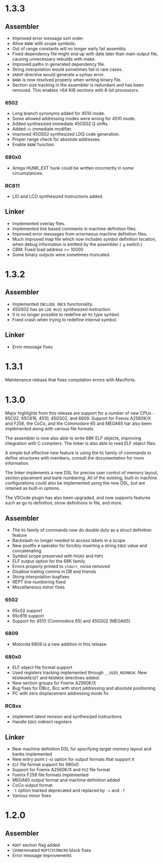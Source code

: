 # 1.3.3

## Assembler

* Improved error message sort order.
* Allow `BANK` with scope symbols.
* Out of range constants will no longer early fail assembly.
* Fixed dependency file might end up with date later than main output file, causing unnecessary rebuilds with make.
* Improved paths in generated dependency file.
* String interpolation would sometimes fail in rare cases.
* `GROUP` directive would generate a syntax error.
* `BANK` is now resolved properly when writing binary file.
* Section size tracking in the assembler is redundant and has been removed. This enables >64 KiB sections with 8-bit processors.

### 6502

* Long branch synonyms added for 4510 mode.
* Some allowed addressing modes were wrong for 4510 mode.
* Added synthesized immediate 45GS02 Q shifts.
* Added `<>` immediate modifier.
* Improved 45GS02 synthesized LDQ code generation.
* Proper range check for absolute addresses.
* Enable `BANK` function.

### 680x0

* Amiga HUNK_EXT hunk could be written incorrectly in some circumstances.

### RC811
* LIO and LCO synthesized instructions added.


## Linker

* Implemented overlay files.
* Implemented line based comments in machine definition files.
* Improved error messages from errorneous machine definition files.
* Much improved map file which now includes symbol definition location, when debug information is emitted by the assembler (`-g` switch.)
* CBM: Fixed load address >= 10000
* Some binary outputs were sometimes truncated.

# 1.3.2

## Assembler

* Implemented `INCLUDE ONCE` functionality.
* 45GS02 has an `LDQ #n32` synthesized instruction.
* It is no longer possible to redefine an `RS` type symbol.
* Fixed crash when trying to redefine internal symbol.


## Linker

* Error message fixes


# 1.3.1

Maintenance release that fixes compilation errors with MacPorts.


# 1.3.0

Major highlights from this release are support for a number of new CPUs - 65C02, 65C816, 4510, 45GS02, and 6809. Support for Foenix A2560K/X and F256, the CoCo, and the Commodore 65 and MEGA65 har also been implemented along with various file formats.

The assembler is now also able to write 68K ELF objects, improving integration with C compilers. The linker is also able to read ELF object files.

A simple but effective new feature is using the `RS` family of commands to define structures with members, consult the documentation for more information.

The linker implements a new DSL for precise user control of memory layout, section placement and bank numbering. All of the existing, built-in machine configurations could also be implemented using the new DSL, but are retained as built-in options.

The VSCode plugin has also been upgraded, and now supports features such as go to definition, show definitions in file, and more.


## Assembler
* The `RS` family of commands now do double duty as a struct definition feature
* Backslash no longer needed to access labels in a scope
* New postfix `#` operator for forcibly inserting a string `EQUS` value and concatenating
* Symbol scope preserved with `PUSHS` and `POPS`
* ELF output option for the 68K family
* Errors properly printed to `stderr`, noise removed
* Disallow trailing comma in DB and friends
* String interpolation bugfixes
* REPT line numbering fixed
* Miscellaneous minor fixes

### 6502
* 65c02 support
* 65c816 support
* Support for 4510 (Commodore 65) and 45GS02 (MEGA65)

### 6809
* Motorola 6809 is a new addition in this release

### 680x0
* ELF object file format support
* Used registers tracking implemented through `__USED_REGMASK`. New `REGMASKRESET` and `REGMASK` directives added.
* New section groups for Foenix A2560K/X
* Bug fixes for DBcc, Bcc with short addressing and absolute positioning
* PC with zero displacement addressing mode fix

### RC8xx
* Implement latest revision and synthesized instructions
* Handle `EQUS` indirect registers

## Linker
* New machine definition DSL for specifying target memory layout and banks implemented
* New entry point (`-e`) option for output formats that support it
* `ELF` file format support for 680x0
* Support for Foenix A2560K/X and `PGZ` file format
* Foenix F256 file formats implemented
* MEGA65 output format and machine definition added
* CoCo output format
* `-t` option marked deprecated and replaced by `-c` and `-f`
* Various minor fixes


# 1.2.0
## Assembler
* `ROOT` section flag added
* Unterminated `REPT`/`IF`/`MACRO` block fixes
* Error message improvements
